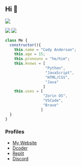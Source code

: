 ## Hi 👋
![](https://komarev.com/ghpvc/?username=codyandersan&color=blueviolet)

![](https://img.shields.io/badge/-Python-blue?style=for-the-badge&logo=python&logoColor=white&labelColor=black) ![](https://img.shields.io/badge/-Javascript-black?style=for-the-badge&logo=javascript&logoColor=white&labelColor=blue)


```javascript
class Me {
  constructor(){
    this.name = "Cody Andersan";
    this.age = 15;
    this.pronouns = "he/him";
    this.knows = [
                  "Python",
                  "JavaScript",
                  "HTML/CSS",
                  "Java"
                 ]
    this.uses = [
                 "Zorin OS",
                 "VSCode",
                 "Brave"
                ]
  }
}
```

### Profiles
- <a href="https://codyandersan.github.io">My Website</a>
- <a href="https://code.dcoder.tech/profile/codyandersan">Dcoder</a>
- <a href="https://replit.com/@codyandersan">Replit</a>
- <a href="https://discordapp.com/users/codyandersan">Discord</a>
